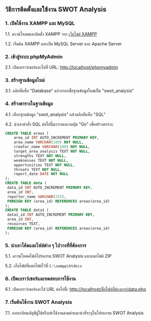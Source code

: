 ## วิธีการติดตั้งและใช้งาน SWOT Analysis
### 1. เปิดใช้งาน XAMPP และ MySQL

1.1. ดาวน์โหลดและติดตั้ง XAMPP จาก [เว็บไซต์ XAMPP](https://www.apachefriends.org/index.html)

1.2. เริ่มต้น XAMPP และเปิด MySQL Server และ Apache Server

### 2. เข้าสู่ระบบ phpMyAdmin

2.1. เปิดเบราว์เซอร์และไปที่ URL: [http://localhost/phpmyadmin](http://localhost/phpmyadmin)

### 3. สร้างฐานข้อมูลใหม่

3.1. คลิกที่แท็บ "Database" แล้วกรอกชื่อฐานข้อมูลใหม่เป็น "swot_analysis"

### 4. สร้างตารางในฐานข้อมูล

4.1. เลือกฐานข้อมูล "swot_analysis" แล้วคลิกที่แท็บ "SQL"

4.2. นำเอาคำสั่ง SQL ต่อไปนี้มาวางและกดปุ่ม "Go" เพื่อสร้างตาราง:
   
   ```sql
   CREATE TABLE areas (
       area_id INT AUTO_INCREMENT PRIMARY KEY,
       area_name VARCHAR(100) NOT NULL,
       creator_name VARCHAR(100) NOT NULL,
       target_area_analysis TEXT NOT NULL,
       strengths TEXT NOT NULL,
       weaknesses TEXT NOT NULL,
       opportunities TEXT NOT NULL,
       threats TEXT NOT NULL,
       report_date DATE NOT NULL
   );
   CREATE TABLE data (
    data_id INT AUTO_INCREMENT PRIMARY KEY,
    area_id INT,
    reporter_name VARCHAR(255),
    FOREIGN KEY (area_id) REFERENCES areas(area_id)
   );
   CREATE TABLE data1 (
    data1_id INT AUTO_INCREMENT PRIMARY KEY,
    area_id INT,
    resources TEXT,
    FOREIGN KEY (area_id) REFERENCES areas(area_id)
   );
   ```

### 5. นำเอาโค้ดและไฟล์ต่าง ๆ ไปวางที่ที่ต้องการ

5.1. ดาวน์โหลดไฟล์โปรแกรม SWOT Analysis และแตกไฟล์ ZIP

5.2. เก็บไฟล์ที่แตกไฟล์ไว้ที่ `C:\xampp\htdocs`

### 6. เปิดเบราว์เซอร์และทดสอบการใช้งาน

6.1. เปิดเบราว์เซอร์และใส่ URL ต่อไปนี้: [http://localhost/ชื่อไฟล์ที่ต้องการ/data.php](http://localhost/ชื่อไฟล์ที่ต้องการ/data.php)

### 7. เริ่มต้นใช้งาน SWOT Analysis

7.1. ลงทะเบียนบัญชีผู้ใช้หรือเข้าใช้งานตามคำแนะนำที่ระบุในโปรแกรม SWOT Analysis
